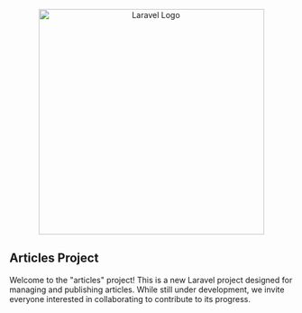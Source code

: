 <p align="center"><a href="https://laravel.com" target="_blank"><img src="https://raw.githubusercontent.com/laravel/art/master/logo-lockup/5%20SVG/2%20CMYK/1%20Full%20Color/laravel-logolockup-cmyk-red.svg" width="400" alt="Laravel Logo"></a></p>



## Articles Project <br>

Welcome to the "articles" project! This is a new Laravel project designed for managing and publishing articles. While still under development, we invite everyone interested in collaborating to contribute to its progress.

 
 
